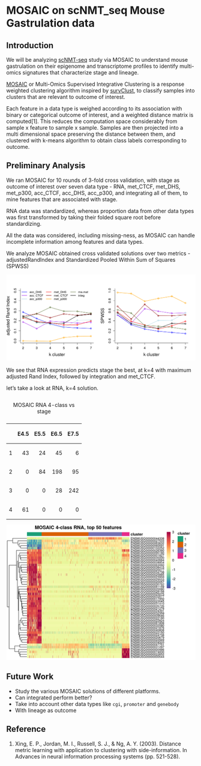 MOSAIC on scNMT\_seq Mouse Gastrulation data
================

## Introduction

We will be analyzing
[scNMT-seq](https://www.nature.com/articles/s41467-018-03149-4) study
via MOSAIC to understand mouse gastrulation on their epigenome and
transcriptome profiles to identify multi-omics signatures that
characterize stage and lineage.

[MOSAIC](https://github.com/arorarshi/MOSAIC) or Multi-Omics Supervised
Integrative Clustering is a response weighted clustering algorithm
inspired by [survClust](https://github.com/arorarshi/survClust), to
classify samples into clusters that are relevant to outcome of interest.

Each feature in a data type is weighed according to its association with
binary or categorical outcome of interest, and a weighted distance
matrix is computed\[1\]. This reduces the computation space considerably
from sample x feature to sample x sample. Samples are then projected
into a multi dimensional space preserving the distance between them, and
clustered with k-means algorithm to obtain class labels corresponding to
outcome.

## Preliminary Analysis

We ran MOSAIC for 10 rounds of 3-fold cross validation, with stage as
outcome of interest over seven data type - RNA, met\_CTCF, met\_DHS,
met\_p300, acc\_CTCF, acc\_DHS, acc\_p300, and integrating all of them,
to mine features that are associated with stage.

RNA data was standardized, whereas proportion data from other data types
was first transformed by taking their folded square root before
standardizing.

All the data was considered, including missing-ness, as MOSAIC can
handle incomplete information among features and data types.

We analyze MOSAIC obtained cross validated solutions over two metrics -
adjustedRandIndex and Standardized Pooled Within Sum of Squares (SPWSS)

<img src="README_figures/README-unnamed-chunk-1-1.png" width="1056" />

We see that RNA expression predicts stage the best, at k=4 with maximum
adjusted Rand Index, followed by integration and met\_CTCF.

let’s take a look at RNA, k=4 solution.

<table>

<caption>

MOSAIC RNA 4-class vs stage

</caption>

<thead>

<tr>

<th style="text-align:left;">

</th>

<th style="text-align:right;">

E4.5

</th>

<th style="text-align:right;">

E5.5

</th>

<th style="text-align:right;">

E6.5

</th>

<th style="text-align:right;">

E7.5

</th>

</tr>

</thead>

<tbody>

<tr>

<td style="text-align:left;">

1

</td>

<td style="text-align:right;">

43

</td>

<td style="text-align:right;">

24

</td>

<td style="text-align:right;">

45

</td>

<td style="text-align:right;">

6

</td>

</tr>

<tr>

<td style="text-align:left;">

2

</td>

<td style="text-align:right;">

0

</td>

<td style="text-align:right;">

84

</td>

<td style="text-align:right;">

198

</td>

<td style="text-align:right;">

95

</td>

</tr>

<tr>

<td style="text-align:left;">

3

</td>

<td style="text-align:right;">

0

</td>

<td style="text-align:right;">

0

</td>

<td style="text-align:right;">

28

</td>

<td style="text-align:right;">

242

</td>

</tr>

<tr>

<td style="text-align:left;">

4

</td>

<td style="text-align:right;">

61

</td>

<td style="text-align:right;">

0

</td>

<td style="text-align:right;">

0

</td>

<td style="text-align:right;">

0

</td>

</tr>

</tbody>

</table>

<img src="README_figures/README-unnamed-chunk-2-1.png" width="672" />

## Future Work

  - Study the various MOSAIC solutions of different platforms.
  - Can integrated perform better?
  - Take into account other data types like `cgi`, `promoter` and
    `genebody`
  - With lineage as outcome

## Reference

1.  Xing, E. P., Jordan, M. I., Russell, S. J., & Ng, A. Y. (2003).
    Distance metric learning with application to clustering with
    side-information. In Advances in neural information processing
    systems (pp. 521-528).
